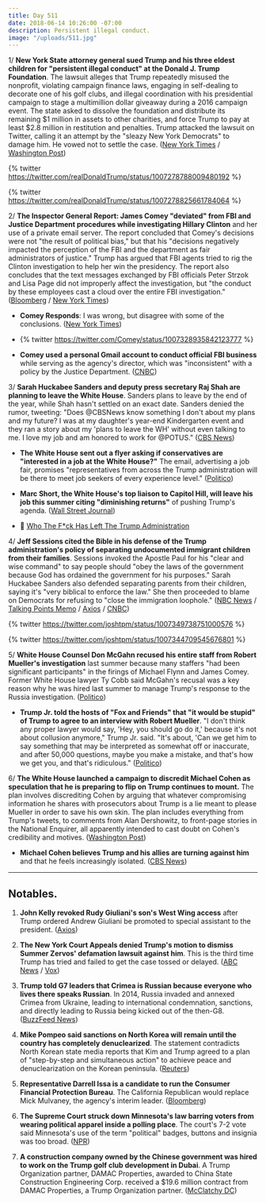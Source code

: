```yaml
---
title: Day 511
date: 2018-06-14 10:26:00 -07:00
description: Persistent illegal conduct.
image: "/uploads/511.jpg"
---
```


1/ **New York State attorney general sued Trump and his three eldest children for "persistent illegal conduct" at the Donald J. Trump Foundation**. The lawsuit alleges that Trump repeatedly misused the nonprofit, violating campaign finance laws, engaging in self-dealing to decorate one of his golf clubs, and illegal coordination with his presidential campaign to stage a multimillion dollar giveaway during a 2016 campaign event. The state asked to dissolve the foundation and distribute its remaining $1 million in assets to other charities, and force Trump to pay at least $2.8 million in restitution and penalties. Trump attacked the lawsuit on Twitter, calling it an attempt by the "sleazy New York Democrats" to damage him. He vowed not to settle the case. ([New York Times](https://www.nytimes.com/2018/06/14/nyregion/trump-foundation-lawsuit-attorney-general.html) / [Washington Post](https://www.washingtonpost.com/politics/new-york-files-suit-against-president-trump-alleging-his-charity-engaged-in-illegal-conduct/2018/06/14/c3cbf71e-6fc9-11e8-bd50-b80389a4e569_story.html))

{% twitter https://twitter.com/realDonaldTrump/status/1007278788009480192 %}

{% twitter https://twitter.com/realDonaldTrump/status/1007278825661784064 %}

2/ **The Inspector General Report: James Comey "deviated" from FBI and Justice Department procedures while investigating Hillary Clinton** and her use of a private email server. The report concluded that Comey's decisions were not "the result of political bias," but that his "decisions negatively impacted the perception of the FBI and the department as fair administrators of justice." Trump has argued that FBI agents tried to rig the Clinton investigation to help her win the presidency. The report also concludes that the text messages exchanged by FBI officials Peter Strzok and Lisa Page did not improperly affect the investigation, but "the conduct by these employees cast a cloud over the entire FBI investigation." ([Bloomberg](https://www.bloomberg.com/news/articles/2018-06-14/comey-broke-from-fbi-procedures-in-clinton-probe-watchdog-finds) / [New York Times](https://www.nytimes.com/2018/06/14/us/politics/fbi-inspector-general-comey-trump-clinton-report.html))

* **Comey Responds**: I was wrong, but disagree with some of the conclusions. ([New York Times](https://www.nytimes.com/2018/06/14/opinion/comey-clinton-inspector-general.html))

* {% twitter https://twitter.com/Comey/status/1007328935842123777 %}

* **Comey used a personal Gmail account to conduct official FBI business** while serving as the agency's director, which was "inconsistent" with a policy by the Justice Department. ([CNBC](https://www.cnbc.com/2018/06/14/james-comey-used-gmail-for-official-fbi-business-numerous-times.html))

3/ **Sarah Huckabee Sanders and deputy press secretary Raj Shah are planning to leave the White House**. Sanders plans to leave by the end of the year, while Shah hasn't settled on an exact date. Sanders denied the rumor, tweeting: "Does @CBSNews know something I don't about my plans and my future? I was at my daughter's year-end Kindergarten event and they ran a story about my 'plans to leave the WH' without even talking to me. I love my job and am honored to work for @POTUS." ([CBS News](https://www.cbsnews.com/news/sarah-sanders-raj-shah-planning-to-depart-the-white-house/))

* **The White House sent out a flyer asking if conservatives are "interested in a job at the White House?"** The email, advertising a job fair, promises "representatives from across the Trump administration will be there to meet job seekers of every experience level." ([Politico](https://www.politico.com/story/2018/06/13/white-house-hill-job-fair-645592))

* **Marc Short, the White House's top liaison to Capitol Hill, will leave his job this summer citing "diminishing returns"** of pushing Trump's agenda. ([Wall Street Journal](https://www.wsj.com/articles/white-house-capitol-hill-envoy-to-leave-post-citing-diminishing-returns-1529002465))

* 👋 [Who The F\*ck Has Left The Trump Administration](https://talk.whatthefuckjusthappenedtoday.com/t/who-the-fuck-has-left-the-trump-administration/908)

4/ **Jeff Sessions cited the Bible in his defense of the Trump administration's policy of separating undocumented immigrant children from their families**. Sessions invoked the Apostle Paul for his "clear and wise command" to say people should "obey the laws of the government because God has ordained the government for his purposes." Sarah Huckabee Sanders also defended separating parents from their children, saying it's "very biblical to enforce the law." She then proceeded to blame on Democrats for refusing to "close the immigration loophole." ([NBC News](https://www.nbcnews.com/politics/immigration/sessions-cites-bible-defense-breaking-families-blames-migrant-parents-n883296) / [Talking Points Memo](https://talkingpointsmemo.com/livewire/trump-administration-argues-for-family-separation-on-biblical-grounds) / [Axios](https://www.axios.com/sarah-sanders-family-separation-policy-children-immigration-1a77eb79-5341-4b44-b323-cd339eef8879.html) / [CNBC](https://www.cnbc.com/2018/06/14/white-house-on-separating-migrant-children-from-parents-its-very-biblical-to-enforce-the-law.html))

{% twitter https://twitter.com/joshtpm/status/1007349738751000576 %}

{% twitter https://twitter.com/joshtpm/status/1007344709545676801 %}

5/ **White House Counsel Don McGahn recused his entire staff from Robert Mueller's investigation** last summer because many staffers "had been significant participants" in the firings of Michael Flynn and James Comey. Former White House lawyer Ty Cobb said McGahn's recusal was a key reason why he was hired last summer to manage Trump's response to the Russia investigation. ([Politico](https://www.politico.com/story/2018/06/13/mcgahn-mueller-russia-probe-recusal-white-house-counsel-643709))

* **Trump Jr. told the hosts of "Fox and Friends" that "it would be stupid" of Trump to agree to an interview with Robert Mueller**. "I don't think any proper lawyer would say, 'Hey, you should go do it,' because it's not about collusion anymore," Trump Jr. said. "It's about, 'Can we get him to say something that may be interpreted as somewhat off or inaccurate, and after 50,000 questions, maybe you make a mistake, and that's how we get you, and that's ridiculous." ([Politico](https://www.politico.com/story/2018/06/14/donald-trump-jr-mueller-investigation-interview-645620))

6/ **The White House launched a campaign to discredit Michael Cohen as speculation that he is preparing to flip on Trump continues to mount.** The plan involves discrediting Cohen by arguing that whatever compromising information he shares with prosecutors about Trump is a lie meant to please Mueller in order to save his own skin. The plan includes everything from Trump's tweets, to comments from Alan Dershowitz, to front-page stories in the National Enquirer, all apparently intended to cast doubt on Cohen's credibility and motives. ([Washington Post](https://www.washingtonpost.com/news/the-fix/wp/2018/06/14/trumps-campaign-to-discredit-michael-cohen-is-already-underway/?utm_term=.08f1b0d10f6f))

* **Michael Cohen believes Trump and his allies are turning against him** and that he feels increasingly isolated. ([CBS News](https://www.cbsnews.com/news/michael-cohen-isolated-believes-trump-allies-turning-on-him/))

---

## Notables.

1. **John Kelly revoked Rudy Giuliani's son's West Wing access** after Trump ordered Andrew Giuliani be promoted to special assistant to the president. ([Axios](https://www.axios.com/andrew-rudy-giuliani-son-loses-west-wing-access-63f0ef76-6170-4fdf-b8a6-558ed4bcb8c2.html))

2. **The New York Court Appeals denied Trump's motion to dismiss Summer Zervos' defamation lawsuit against him**. This is the third time Trump has tried and failed to get the case tossed or delayed. ([ABC News](https://abcnews.go.com/US/appeals-court-denies-trump-bid-summer-zervos-defamation/story?id=55895854) / [Vox](https://www.vox.com/policy-and-politics/2018/6/14/17464766/trump-summer-zervos-lawsuit-defamation))

3. **Trump told G7 leaders that Crimea is Russian because everyone who lives there speaks Russian**. In 2014, Russia invaded and annexed Crimea from Ukraine, leading to international condemnation, sanctions, and directly leading to Russia being kicked out of the then-G8. ([BuzzFeed News](https://www.buzzfeed.com/albertonardelli/trump-russia-crimea))

4. **Mike Pompeo said sanctions on North Korea will remain until the country has completely denuclearized**. The statement contradicts North Korean state media reports that Kim and Trump agreed to a plan of "step-by-step and simultaneous action" to achieve peace and denuclearization on the Korean peninsula. ([Reuters](https://www.reuters.com/article/us-northkorea-usa/south-koreas-moon-meets-pompeo-says-world-has-escaped-nuclear-weapons-threat-idUSKBN1JA07O))

5. **Representative Darrell Issa is a candidate to run the Consumer Financial Protection Bureau**. The California Republican would replace Mick Mulvaney, the agency's interim leader. ([Bloomberg](https://www.bloomberg.com/news/articles/2018-06-12/trump-expected-to-name-new-cfpb-chief-next-week-mulvaney-says))

6. **The Supreme Court struck down Minnesota's law barring voters from wearing political apparel inside a polling place**. The court's 7-2 vote said Minnesota's use of the term "political" badges, buttons and insignia was too broad. ([NPR](https://www.npr.org/2018/06/14/606396157/supreme-court-strikes-down-state-law-barring-political-apparel-in-polling-places))

7. **A construction company owned by the Chinese government was hired to work on the Trump golf club development in Dubai**. A Trump Organization partner, DAMAC Properties, awarded to China State Construction Engineering Corp. received a $19.6 million contract from DAMAC Properties, a Trump Organization partner. ([McClatchy DC](http://www.mcclatchydc.com/news/politics-government/white-house/article213164779.html))